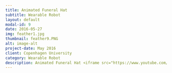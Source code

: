```yaml
---
title: Animated Funeral Hat
subtitle: Wearable Robot
layout: default
modal-id: 9
date: 2016-05-27
img: feather1.jpg
thumbnail: feather9.PNG
alt: image-alt
project-date: May 2016
client: Copenhagen University
category: Wearable Robot
description: Animated Funeral Hat <iframe src="https://www.youtube.com/embed/V83Chrk1Ps4" frameborder="0" allow="autoplay; encrypted-media" allowfullscreen  class="img-responsive img-centered"></iframe> <br> <br ><embed src="img/Wearable.pdf" type="application/pdf" width="900px" height="700px  >  </embed>
---
```

